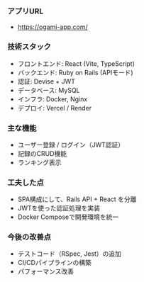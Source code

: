 ### アプリURL
- https://ogami-app.com/

### 技術スタック
- フロントエンド: React (Vite, TypeScript)
- バックエンド: Ruby on Rails (APIモード)
- 認証: Devise + JWT
- データベース: MySQL
- インフラ: Docker, Nginx
- デプロイ: Vercel / Render

### 主な機能
- ユーザー登録 / ログイン（JWT認証）
- 記録のCRUD機能
- ランキング表示

### 工夫した点
- SPA構成にして、Rails API + React を分離
- JWTを使った認証処理を実装
- Docker Composeで開発環境を統一

### 今後の改善点
- テストコード（RSpec, Jest）の追加
- CI/CDパイプラインの構築
- パフォーマンス改善
